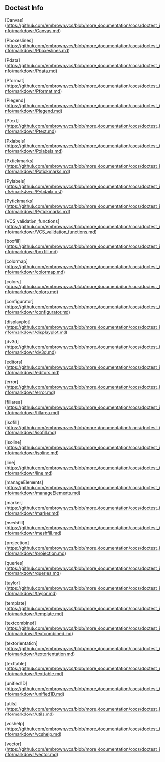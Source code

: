 Doctest Info
------------
[Canvas] (https://github.com/embrown/vcs/blob/more_documentation/docs/doctest_info/markdown/Canvas.md)

[Pboxeslines] (https://github.com/embrown/vcs/blob/more_documentation/docs/doctest_info/markdown/Pboxeslines.md)

[Pdata] (https://github.com/embrown/vcs/blob/more_documentation/docs/doctest_info/markdown/Pdata.md)

[Pformat] (https://github.com/embrown/vcs/blob/more_documentation/docs/doctest_info/markdown/Pformat.md)

[Plegend] (https://github.com/embrown/vcs/blob/more_documentation/docs/doctest_info/markdown/Plegend.md)

[Ptext] (https://github.com/embrown/vcs/blob/more_documentation/docs/doctest_info/markdown/Ptext.md)

[Pxlabels] (https://github.com/embrown/vcs/blob/more_documentation/docs/doctest_info/markdown/Pxlabels.md)

[Pxtickmarks] (https://github.com/embrown/vcs/blob/more_documentation/docs/doctest_info/markdown/Pxtickmarks.md)

[Pylabels] (https://github.com/embrown/vcs/blob/more_documentation/docs/doctest_info/markdown/Pylabels.md)

[Pytickmarks] (https://github.com/embrown/vcs/blob/more_documentation/docs/doctest_info/markdown/Pytickmarks.md)

[VCS_validation_functions] (https://github.com/embrown/vcs/blob/more_documentation/docs/doctest_info/markdown/VCS_validation_functions.md)

[boxfill] (https://github.com/embrown/vcs/blob/more_documentation/docs/doctest_info/markdown/boxfill.md)

[colormap] (https://github.com/embrown/vcs/blob/more_documentation/docs/doctest_info/markdown/colormap.md)

[colors] (https://github.com/embrown/vcs/blob/more_documentation/docs/doctest_info/markdown/colors.md)

[configurator] (https://github.com/embrown/vcs/blob/more_documentation/docs/doctest_info/markdown/configurator.md)

[displayplot] (https://github.com/embrown/vcs/blob/more_documentation/docs/doctest_info/markdown/displayplot.md)

[dv3d] (https://github.com/embrown/vcs/blob/more_documentation/docs/doctest_info/markdown/dv3d.md)

[editors] (https://github.com/embrown/vcs/blob/more_documentation/docs/doctest_info/markdown/editors.md)

[error] (https://github.com/embrown/vcs/blob/more_documentation/docs/doctest_info/markdown/error.md)

[fillarea] (https://github.com/embrown/vcs/blob/more_documentation/docs/doctest_info/markdown/fillarea.md)

[isofill] (https://github.com/embrown/vcs/blob/more_documentation/docs/doctest_info/markdown/isofill.md)

[isoline] (https://github.com/embrown/vcs/blob/more_documentation/docs/doctest_info/markdown/isoline.md)

[line] (https://github.com/embrown/vcs/blob/more_documentation/docs/doctest_info/markdown/line.md)

[manageElements] (https://github.com/embrown/vcs/blob/more_documentation/docs/doctest_info/markdown/manageElements.md)

[marker] (https://github.com/embrown/vcs/blob/more_documentation/docs/doctest_info/markdown/marker.md)

[meshfill] (https://github.com/embrown/vcs/blob/more_documentation/docs/doctest_info/markdown/meshfill.md)

[projection] (https://github.com/embrown/vcs/blob/more_documentation/docs/doctest_info/markdown/projection.md)

[queries] (https://github.com/embrown/vcs/blob/more_documentation/docs/doctest_info/markdown/queries.md)

[taylor] (https://github.com/embrown/vcs/blob/more_documentation/docs/doctest_info/markdown/taylor.md)

[template] (https://github.com/embrown/vcs/blob/more_documentation/docs/doctest_info/markdown/template.md)

[textcombined] (https://github.com/embrown/vcs/blob/more_documentation/docs/doctest_info/markdown/textcombined.md)

[textorientation] (https://github.com/embrown/vcs/blob/more_documentation/docs/doctest_info/markdown/textorientation.md)

[texttable] (https://github.com/embrown/vcs/blob/more_documentation/docs/doctest_info/markdown/texttable.md)

[unified1D] (https://github.com/embrown/vcs/blob/more_documentation/docs/doctest_info/markdown/unified1D.md)

[utils] (https://github.com/embrown/vcs/blob/more_documentation/docs/doctest_info/markdown/utils.md)

[vcshelp] (https://github.com/embrown/vcs/blob/more_documentation/docs/doctest_info/markdown/vcshelp.md)

[vector] (https://github.com/embrown/vcs/blob/more_documentation/docs/doctest_info/markdown/vector.md)


